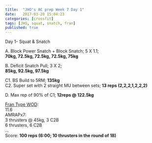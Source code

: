 ```yaml
---
title:  "JHO's AC prep Week 7 Day 1"
date:   2017-03-20 15:04:23
categories: [crossfit]
tags: [JHO, squat, snatch, fran]
published: true
---
```

Day 1- Squat & Snatch

A. Block Power Snatch + Block Snatch; 5 X 1.1;  
**70kg, 72.5kg, 72.5kg, 72.5kg, 75kg**

B. Deficit Snatch Pull; 3 X 2;  
**85kg, 92.5kg, 97.5kg**

C1. BS Build to 5RM; **135kg**  
C2. Super set with 2 straight MU between sets; **13 reps (2,2,2,1,2,2,2)**

D. Max rep of 90% of C1; **12reps @ 122.5kg**

[Fran Type WOD][link1]:  
11.6  
AMRAPx7:  
3 thrusters @ 45kg, 3 C2B  
6 thrusters, 6 C2B  
...  
Score: **100 reps (6:00; 10 thrusters in the round of 18)**

[link1]: http://www.fitnesshq.com/fran-wod/
